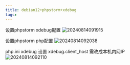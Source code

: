 ```yaml
---
title: debian12+phpstorm+xdebug
tags:
---
```

设置phpstorm xdebug配置
![20240814091915](http://img.wanstu.cn/vscode/picgo/20240814091915.png)

设置phpstorm php配置
![20240814092038](http://img.wanstu.cn/vscode/picgo/20240814092038.png)

php.ini xdebug 设置
xdebug.client_host 需改成本机内网IP
![20240814092110](http://img.wanstu.cn/vscode/picgo/20240814092110.png)